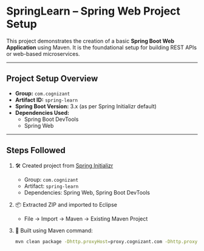 # SpringLearn – Spring Web Project Setup

This project demonstrates the creation of a basic **Spring Boot Web Application** using Maven. It is the foundational setup for building REST APIs or web-based microservices.

---

## Project Setup Overview

- **Group:** `com.cognizant`
- **Artifact ID:** `spring-learn`
- **Spring Boot Version:** 3.x (as per Spring Initializr default)
- **Dependencies Used:**
  - Spring Boot DevTools
  - Spring Web

---

## Steps Followed

1. 🛠️ Created project from [Spring Initializr](https://start.spring.io/)
   - Group: `com.cognizant`
   - Artifact: `spring-learn`
   - Dependencies: Spring Web, Spring Boot DevTools

2. 📦 Extracted ZIP and imported to Eclipse
   - File → Import → Maven → Existing Maven Project

3. 🧪 Built using Maven command:
   ```bash
   mvn clean package -Dhttp.proxyHost=proxy.cognizant.com -Dhttp.proxyPort=6050 -Dhttps.proxyHost=proxy.cognizant.com -Dhttps.proxyPort=6050 -Dhttp.proxyUser=123456
